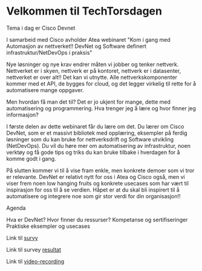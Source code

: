 # Velkommen til TechTorsdagen

Tema i dag er Cisco Devnet

I samarbeid med Cisco avholder Atea webinaret "Kom i gang med Automasjon av nettverket!! DevNet og Software definert infrastruktur/NetDevOps i praksis"


Nye løsninger og nye krav endrer måten vi jobber og tenker nettverk. Nettverket er i skyen, nettverk er på kontoret, nettverk er i datasenter, nettverket er over alt!! Det kan vi utnytte. Alle nettverkskomponenter kommer med et API, de bygges for cloud, og det legger virkelig til rette for å automatisere mange oppgaver.

Men hvordan få man det til? Det er jo ukjent for mange, dette med automatisering og programmering. Hva trenger jeg å lære og hvor finner jeg informasjon?

I første delen av dette webinaret får du lære om det. Du lærer om Cisco DevNet, som er et massivt bibliotek med opplæring, eksempler på ferdig løsninger som du kan bruke for nettverksdrift og Software utvikling (NetDevOps). Du vil du høre mer om automatisering av infrastruktur, noen verktøy og få gode tips og triks du kan bruke tilbake i hverdagen for å komme godt i gang.

På slutten kommer vi til å vise fram enkle, men konkrete demoer som vi tror er relevante. DevNet er relativt nytt for oss i Atea og Cisco også, men vi viser frem noen low hanging fruits og konkrete usecases som har vært til inspirasjon for oss til å se verdien. Håpet er at du skal bli inspirert til å automatisere og integrere noe som gir stor verdi for din organisasjon!!

Agenda


	
Hva er DevNet?
	Hvor finner du ressurser?
	Kompetanse og sertifiseringer
	Praktiske eksempler og usecases


 


Link til [survy]()


Link til survey [resultat]()


Link til [video-recording]()
